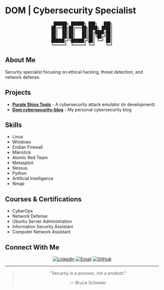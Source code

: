 # DOM | Cybersecurity Specialist

<div align="center">
  
```
 ██████╗ ██████╗ ███╗   ███╗
██╔══██╗██╔═══██╗████╗ ████║
██║  ██║██║   ██║██╔████╔██║
██║  ██║██║   ██║██║╚██╔╝██║
██████╔╝╚██████╔╝██║ ╚═╝ ██║
╚═════╝  ╚═════╝ ╚═╝     ╚═╝
```

</div>

## About Me

Security specialist focusing on ethical hacking, threat detection, and network defense.

## Projects

- [**Purple Shiva Tools**](https://github.com/PurpleShivaTeam) - A cybersecurity attack emulator (in development)
- [**Dom cybersecurity-blog**](https://dom-cybersegurityblog.netlify.app/) - My personal cybersecurity blog

## Skills

- Linux
- Windows
- Endian Firewall
- Mikrotick
- Atomic Red Team
- Metasploit
- Nessus
- Python
- Artificial Intelligence
- Nmap

## Courses & Certifications

- CyberOps
- Network Defense
- Ubuntu Server Administration
- Information Security Assistant
- Computer Network Assistant

## Connect With Me

<div align="center">
  
[![LinkedIn](https://www.linkedin.com/in/pedro-henrique-silva-evangelista/)](https://www.linkedin.com/in/pedro-henrique-silva-evangelista/)
[![Email](https://img.shields.io/badge/Email-228B22?logo=gmail&logoColor=white&style=flat-square)](mailto:pedrosilvaevangelista2005@gmail.com)
[![GitHub](https://img.shields.io/badge/GitHub-2E8B57?logo=github&logoColor=white&style=flat-square)](https://github.com/pedrosilvaevangelista)
  
</div>

---

<div align="center">
  
> "Security is a process, not a product."
>
> — Bruce Schneier
  
</div>
